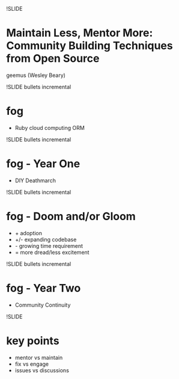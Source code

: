 !SLIDE
# Maintain Less, Mentor More: Community Building Techniques from Open Source #

geemus (Wesley Beary)

!SLIDE bullets incremental
# fog #

* Ruby cloud computing ORM

!SLIDE bullets incremental
# fog - Year One #

* DIY Deathmarch

!SLIDE bullets incremental
# fog - Doom and/or Gloom #

* \+ adoption
* \+/\- expanding codebase
* \- growing time requirement
* = more dread/less excitement

!SLIDE bullets incremental
# fog - Year Two #

* Community Continuity

!SLIDE
# key points #

* mentor vs maintain
* fix vs engage
* issues vs discussions
